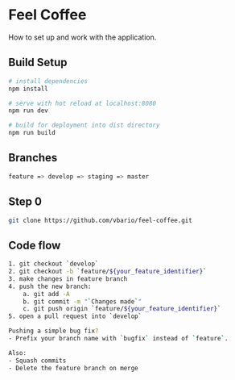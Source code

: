 # Feel Coffee
How to set up and work with the application.

## Build Setup

``` bash
# install dependencies
npm install

# serve with hot reload at localhost:8080
npm run dev

# build for deployment into dist directory
npm run build
```

## Branches
``` bash
feature => develop => staging => master
```

## Step 0
``` bash
git clone https://github.com/vbario/feel-coffee.git
```

## Code flow
``` bash
1. git checkout `develop`
2. git checkout -b `feature/${your_feature_identifier}`
3. make changes in feature branch
4. push the new branch:
    a. git add -A
    b. git commit -m "`Changes made`"
    c. git push origin `feature/${your_feature_identifier}`
5. open a pull request into `develop`

Pushing a simple bug fix?
- Prefix your branch name with `bugfix` instead of `feature`.

Also:
- Squash commits
- Delete the feature branch on merge
```